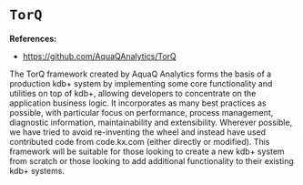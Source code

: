 # `TorQ`

**References:**
- https://github.com/AquaQAnalytics/TorQ

The TorQ framework created by AquaQ Analytics forms the basis of a production kdb+ system by
implementing some core functionality and utilities on top of kdb+, allowing developers to
concentrate on the application business logic. It incorporates as many best practices as possible,
with particular focus on performance, process management, diagnostic information, maintainability
and extensibility. Wherever possible, we have tried to avoid re-inventing the wheel and instead have
used contributed code from code.kx.com (either directly or modified). This framework will be
suitable for those looking to create a new kdb+ system from scratch or those looking to add
additional functionality to their existing kdb+ systems.
